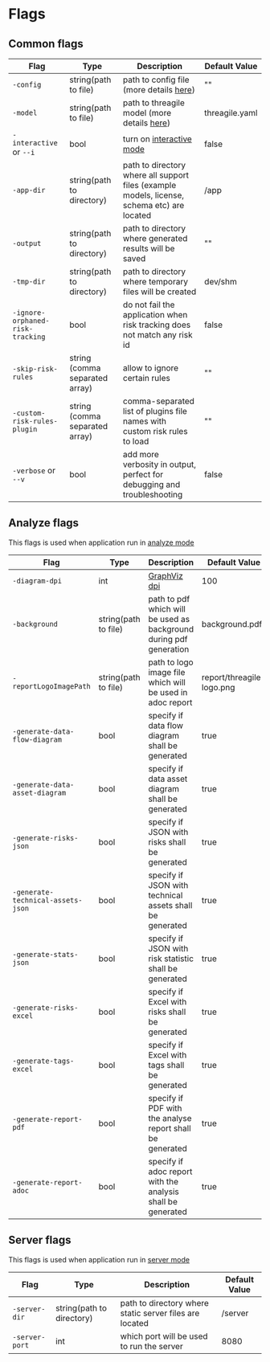 # Flags

## Common flags

| Flag                             | Type                           | Description                                                                                 | Default Value  |
|----------------------------------|--------------------------------|---------------------------------------------------------------------------------------------| ---------------|
| `-config`                        | string(path to file)           | path to config file (more details [here](./config.md))                                      | ""             |
| `-model`                         | string(path to file)           | path to threagile model (more details [here](./model.md))                                   | threagile.yaml |
| `-interactive` or `--i`          | bool                           | turn on [interactive mode](./mode-interactive.md)                                           | false          |
| `-app-dir`                       | string(path to directory)      | path to directory where all support files (example models, license, schema etc) are located | /app           |
| `-output`                        | string(path to directory)      | path to directory where generated results will be saved                                     | ""             |
| `-tmp-dir`                       | string(path to directory)      | path to directory where temporary files will be created                                     | dev/shm        |
| `-ignore-orphaned-risk-tracking` | bool                           | do not fail the application when risk tracking does not match any risk id                   | false          |
| `-skip-risk-rules`               | string (comma separated array) | allow to ignore certain rules                                                               | ""             |
| `-custom-risk-rules-plugin`      | string (comma separated array) | comma-separated list of plugins file names with custom risk rules to load                   | ""             |
| `-verbose` or `--v`              | bool                           | add more verbosity in output, perfect for debugging and troubleshooting                     | false          |

## Analyze flags

This flags is used when application run in [analyze mode](./mode-analyze.md)

| Flag                              | Type                 | Description                                                        | Default Value             |
|-----------------------------------|----------------------|--------------------------------------------------------------------| --------------------------|
| `-diagram-dpi`                    | int                  | [GraphViz dpi](https://graphviz.org/docs/attrs/dpi/)               | 100                       |
| `-background`                     | string(path to file) | path to pdf which will be used as background during pdf generation | background.pdf            |
| `-reportLogoImagePath`            | string(path to file) | path to logo image file which will be used in adoc report          | report/threagile-logo.png |
| `-generate-data-flow-diagram`     | bool                 | specify if data flow diagram shall be generated                    | true                      |
| `-generate-data-asset-diagram`    | bool                 | specify if data asset diagram shall be generated                   | true                      |
| `-generate-risks-json`            | bool                 | specify if JSON with risks shall be generated                      | true                      |
| `-generate-technical-assets-json` | bool                 | specify if JSON with technical assets shall be generated           | true                      |
| `-generate-stats-json`            | bool                 | specify if JSON with risk statistic shall be generated             | true                      |
| `-generate-risks-excel`           | bool                 | specify if Excel with risks shall be generated                     | true                      |
| `-generate-tags-excel`            | bool                 | specify if Excel with tags shall be generated                      | true                      |
| `-generate-report-pdf`            | bool                 | specify if PDF with the analyse report shall be generated          | true                      |
| `-generate-report-adoc`           | bool                 | specify if adoc report with the analysis  shall be generated       | true                      |

## Server flags

This flags is used when application run in [server mode](./mode-server.md)

| Flag           | Type                      | Description                                             | Default Value  |
|----------------|---------------------------|---------------------------------------------------------| ---------------|
| `-server-dir`  | string(path to directory) | path to directory where static server files are located | /server        |
| `-server-port` | int                       | which port will be used to run the server               | 8080           |
